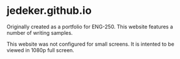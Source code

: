 # jedeker.github.io
Originally created as a portfolio for ENG-250. This website features a number of writing samples.

This website was not configured for small screens. It is intented to be viewed in 1080p full screen.
